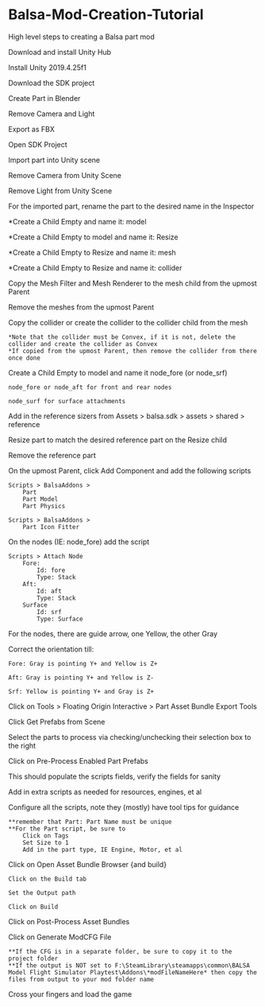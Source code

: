 # Balsa-Mod-Creation-Tutorial
High level steps to creating a Balsa part mod

Download and install Unity Hub

Install Unity 2019.4.25f1

Download the SDK project

Create Part in Blender

Remove Camera and Light 

Export as FBX

Open SDK Project 

Import part into Unity scene

Remove Camera from Unity Scene

Remove Light from Unity Scene

For the imported part, rename the part to the desired name in the Inspector

*Create a Child Empty and name it: model

*Create a Child Empty to model and name it: Resize

*Create a Child Empty to Resize and name it: mesh

*Create a Child Empty to Resize and name it: collider

Copy the Mesh Filter and Mesh Renderer to the mesh child from the upmost Parent

Remove the meshes from the upmost Parent

Copy the collider or create the collider to the collider child from the mesh
	
	*Note that the collider must be Convex, if it is not, delete the collider and create the collider as Convex
	*If copied from the upmost Parent, then remove the collider from there once done

Create a Child Empty to model and name it node_fore (or node_srf)
	
	node_fore or node_aft for front and rear nodes
	
	node_surf for surface attachments

Add in the reference sizers from Assets > balsa.sdk  > assets > shared > reference

Resize part to match the desired reference part on the Resize child

Remove the reference part

On the upmost Parent, click Add Component and add the following scripts
	
	Scripts > BalsaAddons > 
		Part
		Part Model
		Part Physics
	
	Scripts > BalsaAddons > 
		Part Icon Fitter

On the nodes (IE: node_fore) add the script
	
	Scripts > Attach Node
		Fore: 
			Id: fore
			Type: Stack
		Aft:
			Id: aft 
			Type: Stack
		Surface
			Id: srf
			Type: Surface
			
For the nodes, there are guide arrow, one Yellow, the other Gray

Correct the orientation till:   

	Fore: Gray is pointing Y+ and Yellow is Z+
	
	Aft: Gray is pointing Y+ and Yellow is Z-
	
	Srf: Yellow is pointing Y+ and Gray is Z+
	  
Click on Tools > Floating Origin Interactive > Part Asset Bundle Export Tools

Click Get Prefabs from Scene

Select the parts to process via checking/unchecking their selection box to the right 

Click on Pre-Process Enabled Part Prefabs

This should populate the scripts fields, verify the fields for sanity

Add in extra scripts as needed for resources, engines,  et al

Configure all the scripts, note they (mostly) have tool tips for guidance

	**remember that Part: Part Name must be unique
	**For the Part script, be sure to 
		Click on Tags
		Set Size to 1
		Add in the part type, IE Engine, Motor, et al

Click on Open Asset Bundle Browser {and build}

	Click on the Build tab
	
	Set the Output path
	
	Click on Build
	
Click on Post-Process Asset Bundles

Click on Generate ModCFG File

	**If the CFG is in a separate folder, be sure to copy it to the project folder
	**If the output is NOT set to F:\SteamLibrary\steamapps\common\BALSA Model Flight Simulator Playtest\Addons\*modFileNameHere* then copy the files from output to your mod folder name
	
Cross your fingers and load the game
